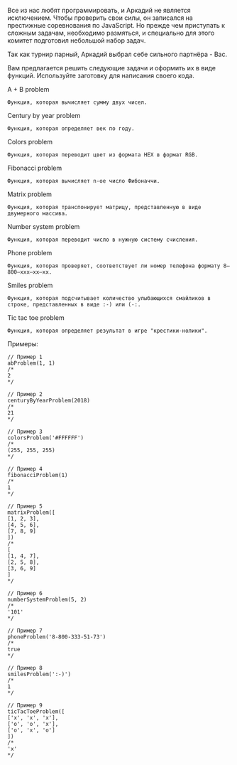 Все из нас любят программировать, и Аркадий не является исключением. Чтобы проверить свои силы, он записался на престижные соревнования по JavaScript. Но прежде чем приступать к сложным задачам, необходимо размяться, и специально для этого комитет подготовил небольшой набор задач.

Так как турнир парный, Аркадий выбрал себе сильного партнёра - Вас.

Вам предлагается решить следующие задачи и оформить их в виде функций. Используйте заготовку для написания своего кода.

A + B problem

    Функция, которая вычисляет сумму двух чисел.

Century by year problem

    Функция, которая определяет век по году.

Colors problem

    Функция, которая переводит цвет из формата HEX в формат RGB.

Fibonacci problem

    Функция, которая вычисляет n-ое число Фибоначчи.

Matrix problem

    Функция, которая транспонирует матрицу, представленную в виде двумерного массива.

Number system problem

    Функция, которая переводит число в нужную систему счисления.

Phone problem

    Функция, которая проверяет, соответствует ли номер телефона формату 8–800–xxx–xx–xx.

Smiles problem

    Функция, которая подсчитывает количество улыбающихся смайликов в строке, представленных в виде :-) или (-:.

Tic tac toe problem

    Функция, которая определяет результат в игре "крестики-нолики".


Примеры:

    // Пример 1
    abProblem(1, 1)
    /*
    2
    */
    
    // Пример 2
    centuryByYearProblem(2018)
    /*
    21
    */
    
    // Пример 3
    colorsProblem('#FFFFFF')
    /*
    (255, 255, 255)
    */
    
    // Пример 4
    fibonacciProblem(1)
    /*
    1
    */
    
    // Пример 5
    matrixProblem([
    [1, 2, 3],
    [4, 5, 6],
    [7, 8, 9]
    ])
    /*
    [
    [1, 4, 7],
    [2, 5, 8],
    [3, 6, 9]
    ]
    */
    
    // Пример 6
    numberSystemProblem(5, 2)
    /*
    '101'
    */
    
    // Пример 7
    phoneProblem('8-800-333-51-73')
    /*
    true
    */
    
    // Пример 8
    smilesProblem(':-)')
    /*
    1
    */
    
    // Пример 9
    ticTacToeProblem([
    ['x', 'x', 'x'],
    ['o', 'o', 'x'],
    ['o', 'x', 'o']
    ])
    /*
    'x'
    */